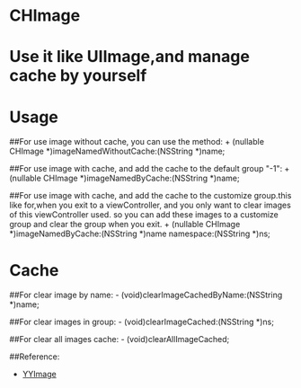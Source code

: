 # CHImage
Use it like UIImage,and manage cache by yourself
==========
Usage
==========
##For use image without cache, you can use the method:
    + (nullable CHImage *)imageNamedWithoutCache:(NSString *)name;

##For use image with cache, and add the cache to the default group "-1":
    + (nullable CHImage *)imageNamedByCache:(NSString *)name;

##For use image with cache, and add the cache to the customize group.this like for,when you exit to a viewController, and you only want to clear images of this viewController used. so you can add these images to a customize group and clear the group when you exit.
    + (nullable CHImage *)imageNamedByCache:(NSString *)name namespace:(NSString *)ns;

Cache
=========
##For clear image by name:
    - (void)clearImageCachedByName:(NSString *)name;

##For clear images in group:
    - (void)clearImageCached:(NSString *)ns;

##For clear all images cache:
    - (void)clearAllImageCached;

##Reference:
* [YYImage](https://github.com/ibireme/YYImage)
